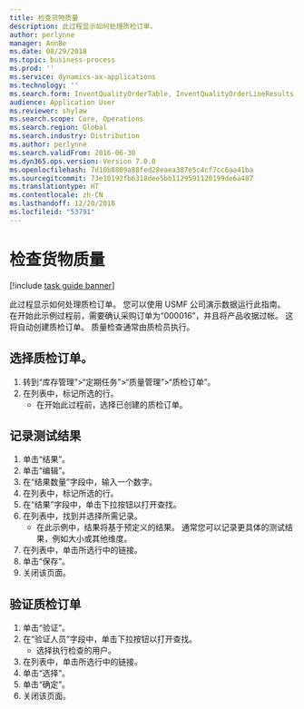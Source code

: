 ```yaml
---
title: 检查货物质量
description: 此过程显示如何处理质检订单。
author: perlynne
manager: AnnBe
ms.date: 08/29/2018
ms.topic: business-process
ms.prod: ''
ms.service: dynamics-ax-applications
ms.technology: ''
ms.search.form: InventQualityOrderTable, InventQualityOrderLineResults, HcmWorkerLookUp
audience: Application User
ms.reviewer: shylaw
ms.search.scope: Core, Operations
ms.search.region: Global
ms.search.industry: Distribution
ms.author: perlynne
ms.search.validFrom: 2016-06-30
ms.dyn365.ops.version: Version 7.0.0
ms.openlocfilehash: 7d10b8809a88fed28eaea387e5c4cf7cc6aa41ba
ms.sourcegitcommit: 73e10192fb6318dee5bb1129591120199de6a487
ms.translationtype: HT
ms.contentlocale: zh-CN
ms.lasthandoff: 12/20/2018
ms.locfileid: "53791"
---
```

# <a name="inspect-the-quality-of-goods"></a>检查货物质量

[!include [task guide banner](../../includes/task-guide-banner.md)]

此过程显示如何处理质检订单。 您可以使用 USMF 公司演示数据运行此指南。 在开始此示例过程前，需要确认采购订单为“000016”，并且将产品收据过帐。 这将自动创建质检订单。 质量检查通常由质检员执行。


## <a name="select-a-quality-order"></a>选择质检订单。
1. 转到“库存管理”>“定期任务”>“质量管理”>“质检订单”。
2. 在列表中，标记所选的行。
    * 在开始此过程前，选择已创建的质检订单。  

## <a name="record-test-results"></a>记录测试结果
1. 单击“结果”。
2. 单击“编辑”。
3. 在“结果数量”字段中，输入一个数字。
4. 在列表中，标记所选的行。
5. 在“结果”字段中，单击下拉按钮以打开查找。
6. 在列表中，找到并选择所需记录。
    * 在此示例中，结果将基于预定义的结果。 通常您可以记录更具体的测试结果，例如大小或其他维度。  
7. 在列表中，单击所选行中的链接。
8. 单击“保存”。
9. 关闭该页面。

## <a name="validate-the-quality-order"></a>验证质检订单
1. 单击“验证”。
2. 在“验证人员”字段中，单击下拉按钮以打开查找。
    * 选择执行检查的用户。  
3. 在列表中，单击所选行中的链接。
4. 单击“选择”。
5. 单击“确定”。
6. 关闭该页面。

